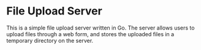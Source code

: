 # File Upload Server

This is a simple file upload server written in Go. The server allows users to upload files through a web form, and stores the uploaded files in a temporary directory on the server.


